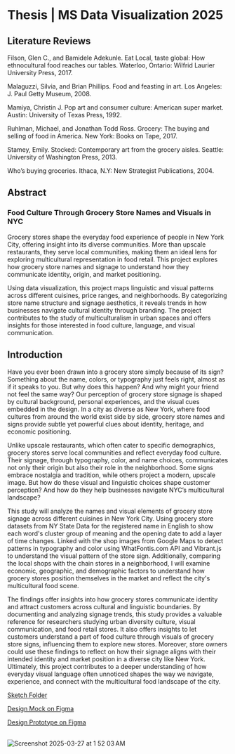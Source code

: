 # Thesis | MS Data Visualization 2025

## Literature Reviews

Filson, Glen C., and Bamidele Adekunle. Eat Local, taste global: How ethnocultural food reaches our tables. Waterloo, Ontario: Wilfrid Laurier University Press, 2017.

Malaguzzi, Silvia, and Brian Phillips. Food and feasting in art. Los Angeles: J. Paul Getty Museum, 2008. 

Mamiya, Christin J. Pop art and consumer culture: American super market. Austin: University of Texas Press, 1992. 

Ruhlman, Michael, and Jonathan Todd Ross. Grocery: The buying and selling of food in America. New York: Books on Tape, 2017. 

Stamey, Emily. Stocked: Contemporary art from the grocery aisles. Seattle: University of Washington Press, 2013. 

Who’s buying groceries. Ithaca, N.Y: New Strategist Publications, 2004. 


## Abstract

### Food Culture Through Grocery Store Names and Visuals in NYC
Grocery stores shape the everyday food experience of people in New York City, offering insight into its diverse communities. More than upscale restaurants, they serve local communities, making them an ideal lens for exploring multicultural representation in food retail. This project explores how grocery store names and signage to understand how they communicate identity, origin, and market positioning. 

Using data visualization, this project maps linguistic and visual patterns across different cuisines, price ranges, and neighborhoods. By categorizing store name structure and signage aesthetics, it reveals trends in how businesses navigate cultural identity through branding. The project contributes to the study of multiculturalism in urban spaces and offers insights for those interested in food culture, language, and visual communication.

## Introduction
Have you ever been drawn into a grocery store simply because of its sign? Something about the name, colors, or typography just feels right, almost as if it speaks to you. But why does this happen? And why might your friend not feel the same way? Our perception of grocery store signage is shaped by cultural background, personal experiences, and the visual cues embedded in the design. In a city as diverse as New York, where food cultures from around the world exist side by side, grocery store names and signs provide subtle yet powerful clues about identity, heritage, and economic positioning.

Unlike upscale restaurants, which often cater to specific demographics, grocery stores serve local communities and reflect everyday food culture. Their signage, through typography, color, and name choices, communicates not only their origin but also their role in the neighborhood. Some signs embrace nostalgia and tradition, while others project a modern, upscale image. But how do these visual and linguistic choices shape customer perception? And how do they help businesses navigate NYC’s multicultural landscape?

This study will analyze the names and visual elements of grocery store signage across different cuisines in New York City. Using grocery store datasets from NY State Data for the registered name in English to show each word's cluster group of meaning and the opening date to add a layer of time changes. Linked with the shop images from Google Maps to detect patterns in typography and color using  WhatFontis.com API and Vibrant.js to understand the visual pattern of the store sign. Additionally, comparing the local shops with the chain stores in a neighborhood, I will examine economic, geographic, and demographic factors to understand how grocery stores position themselves in the market and reflect the city's multicultural food scene.

The findings offer insights into how grocery stores communicate identity and attract customers across cultural and linguistic boundaries. By documenting and analyzing signage trends, this study provides a valuable reference for researchers studying urban diversity culture, visual communication, and food retail stores. It also offers insights to let customers understand a part of food culture through visuals of grocery store signs, influencing them to explore new stores. Moreover, store owners could use these findings to reflect on how their signage aligns with their intended identity and market position in a diverse city like New York. Ultimately, this project contributes to a deeper understanding of how everyday visual language often unnoticed shapes the way we navigate, experience, and connect with the multicultural food landscape of the city.


[Sketch Folder](https://github.com/monsichasris/thesis/tree/main/sketch)<br>

[Design Mock on Figma](https://www.figma.com/proto/opzcJnmFgAs0uTJeLV0gQa/MSDV-Thesis?page-id=4%3A2&node-id=9-7&viewport=165%2C320%2C0.13&t=q1pWCCxfoiLduXCe-1&scaling=min-zoom&content-scaling=fixed&starting-point-node-id=9%3A7)<br>

[Design Prototype on Figma](https://www.figma.com/proto/opzcJnmFgAs0uTJeLV0gQa/MSDV-Thesis?page-id=111%3A381&node-id=136-1940&viewport=431%2C16%2C0.29&t=NsCNclGbJqq5bCDO-1&scaling=scale-down&content-scaling=fixed&starting-point-node-id=136%3A1940)<br><br>

![Screenshot 2025-03-27 at 1 52 03 AM](https://github.com/user-attachments/assets/a2097da5-0479-4637-93d8-638b68634f26)




